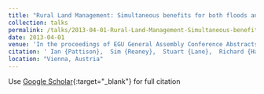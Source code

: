 ```yaml
---
title: "Rural Land Management: Simultaneous benefits for both floods and droughts?"
collection: talks
permalink: /talks/2013-04-01-Rural-Land-Management-Simultaneous-benefits-for-both-floods-and-droughts
date: 2013-04-01
venue: 'In the proceedings of EGU General Assembly Conference Abstracts'
citation: ' Ian {Pattison},  Sim {Reaney},  Stuart {Lane},  Richard {Hardy}, &quot;Rural Land Management: Simultaneous benefits for both floods and droughts?.&quot; In the proceedings of EGU General Assembly Conference Abstracts, 2013.'
location: "Vienna, Austria"
---
```

Use [Google Scholar](https://scholar.google.com/scholar?q=Rural+Land+Management:+Simultaneous+benefits+for+both+floods+and+droughts?){:target="_blank"} for full citation
